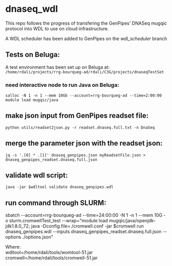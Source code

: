 # dnaseq_wdl

This repo follows the progress of transfering the GenPipes' DNASeq mugqic protocol into WDL to use on cloud infrastructure.


A WDL scheduler has been added to GenPipes on the *wdl_scheduler* branch


## Tests on Beluga:
A test environment has been set up on Beluga at:  
`/home/rdali/projects/rrg-bourqueg-ad/rdali/C3G/projects/dnaseqTestSet`



### need interactive node to run Java on Beluga:
`salloc -N 1 -n 1 --mem 10Gb --account=rrg-bourqueg-ad --time=2:00:00`  
`module load mugqic/java`

## make json input from GenPipes readset file:

`python utils/readset2json.py -r readset.dnaseq.full.txt -n DnaSeq`

## merge the parameter json with the readset json:

`jq -s '.[0] * .[1]' dnaseq_genpipes.json myReadsetFile.json > dnaseq_genpipes_readset.dnaseq.full.json `

## validate wdl script:
`java -jar $wdltool validate dnaseq_genpipes.wdl`

## run command through SLURM:

sbatch --account=rrg-bourqueg-ad --time=24:00:00 -N 1 -n 1 --mem 10G -o slurm.cromwellTest_test --wrap="module load mugqic/java/openjdk-jdk1.8.0_72;
java -Dconfig.file=./cromwell.conf -jar $cromwell run dnaseq_genpipes.wdl --inputs dnaseq_genpipes_readset.dnaseq.full.json --options ./options.json"

Where:  
wdltool=/home/rdali/tools/womtool-51.jar  
cromwell=/home/rdali/tools/cromwell-51.jar  

